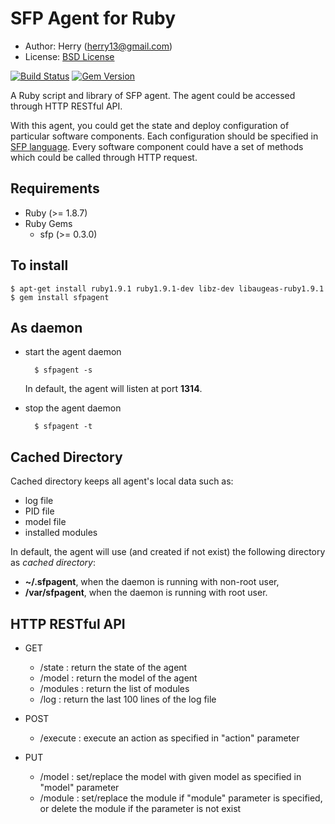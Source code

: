 SFP Agent for Ruby
==================
- Author: Herry (herry13@gmail.com)
- License: [BSD License](https://github.com/herry13/sfpagent/blob/master/LICENSE)

[![Build Status](https://travis-ci.org/herry13/sfpagent.png?branch=master)](https://travis-ci.org/herry13/sfpagent)
[![Gem Version](https://badge.fury.io/rb/sfpagent.png)](http://badge.fury.io/rb/sfpagent)

A Ruby script and library of SFP agent. The agent could be accessed through HTTP RESTful API.

With this agent, you could get the state and deploy configuration of particular software components.
Each configuration should be specified in [SFP language](https://github.com/herry13/sfp).
Every software component could have a set of methods which could be called through HTTP request.


Requirements
------------
- Ruby (>= 1.8.7)
- Ruby Gems
	- sfp (>= 0.3.0)


To install
----------

	$ apt-get install ruby1.9.1 ruby1.9.1-dev libz-dev libaugeas-ruby1.9.1
	$ gem install sfpagent


As daemon
---------
- start the agent daemon

		$ sfpagent -s

  In default, the agent will listen at port **1314**.

- stop the agent daemon

		$ sfpagent -t


Cached Directory
----------------
Cached directory keeps all agent's local data such as:
- log file
- PID file
- model file
- installed modules

In default, the agent will use (and created if not exist) the following directory as _cached directory_:
- **~/.sfpagent**, when the daemon is running with non-root user,
- **/var/sfpagent**, when the daemon is running with root user.


HTTP RESTful API
----------------
- GET
	- /state : return the state of the agent
	- /model : return the model of the agent
	- /modules : return the list of modules
	- /log : return the last 100 lines of the log file

- POST
	- /execute : execute an action as specified in "action" parameter

- PUT
	- /model : set/replace the model with given model as specified in "model" parameter
	- /module : set/replace the module if "module" parameter is specified, or delete the module if the parameter is not exist



